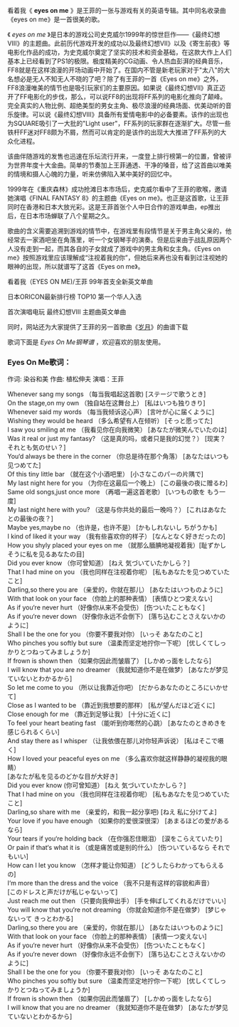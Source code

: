 

看着我《 **eyes on me** 》是王菲的一张与游戏有关的英语专辑。其中同名收录曲《eyes on me》是一首很美的歌。

《 _eyes on me_
》是日本的游戏公司史克威尔1999年的惊世巨作——《最终幻想Ⅷ》的主题曲。此前历代游戏开发的成功以及最终幻想Ⅶ》以及《寄生前夜》等电影化作品的成功，为史克威尔奠定了坚实的技术和资金基础，在这款大作上人们基本上已经看到了PS1的极限。极度精美的CG动画、令人热血彭湃的经典音乐，FF8就是在这样浪漫的开场动画中开始了。在国内不管是新老玩家对于"太八"的大名想必是无人不知无人不晓的了吧？除了有王菲的一首《Eyes
on
me》之外，FF8浪漫唯美的情节也是吸引玩家们的主要原因。如果说《最终幻想Ⅶ》真正迈开了FF电影化的步伐，那么，可以说FF8的出现将FF系列的电影化推向了颠峰。完全真实的人物比例、超绝美型的男女主角、极尽浪漫的经典场面、优美动听的音乐旋律。可以说《最终幻想Ⅷ》具备所有爱情电影中的必备要素。该作的出现也为SQUARE吸引了一大批的"Light
user"，FF系列的玩家群在逐渐扩大。尽管一些铁杆FF迷对FF8颇为不屑，然而可以肯定的是该作的出现大大推进了FF系列的大众化进程。

该曲伴随游戏的发售也迅速在乐坛流行开来，一度登上排行榜第一的位置，曾被评为世界年度十大金曲。简单的节奏加上王菲通透、干净的嗓音，给了这首曲以唯美的情境和摄人心魄的力量，听来仿佛陷入某中美好的回忆中。

1999年在《重庆森林》成功抢滩日本市场后，史克威尔看中了王菲的歌喉，邀请她演唱《FINAL FANTASY 8》的主题曲《Eyes on
me》。也正是这首歌，让王菲同时在香港和日本大放光彩。这是王菲首张个人中日合作的游戏单曲，ep推出后，在日本市场蝉联了八个星期之久。

歌曲的含义需要追溯到游戏的情节中，在游戏里有段情节是关于男主角父亲的，他经常去一家酒吧坐在角落里，听一个女钢琴手的演奏。但是后来由于战乱原因两个人没有走到一起，而其各自的子女就成了游戏中的男主角和女主角。《Eyes
on me》按照游戏里应该理解成“注视着我的你”，但她后来再也没有看到过注视她的眼神的出现，所以就谱写了这首《Eyes on me》。

看着我（EYES ON ME)/王菲 99年首支全新英文单曲

日本ORICON最新排行榜 TOP10 第一个华人入选

首次演唱电玩 最终幻想Ⅷ 主题曲英文单曲

同时，网站还为大家提供了王菲的另一首歌曲《[岁月](Music-8914-岁月-如影随心主题曲-2018春节联欢晚会.html "岁月")》的曲谱下载

歌词下面是 _Eyes On Me钢琴谱_ ，欢迎喜欢的朋友使用。

### Eyes On Me歌词：

作词: 染谷和美 作曲: 植松伸夫 演唱：王菲

Whenever sang my songs （每当我唱起这首歌) [ステージで歌うとき]  
On the stage,on my own （独自站在这舞台上） [私はいつも独りきり]  
Whenever said my words （每当我倾诉这心声） [言叶が心に届くように]  
Wishing they would be heard （多么希望有人在倾听） [そっと愿ってた]  
I saw you smiling at me （我看见你在向我微笑） [あなたが微笑んでいたのは]  
Was it real or just my fantasy? （这是真的吗，或者只是我的幻觉？） [现実？それとも気のせい？]  
You‘d always be there in the corner （你总是待在那个角落） [あなたはいつも见つめてた]  
Of this tiny little bar （就在这个小酒吧里） [小さなこのパーの片隅で]  
My last night here for you （为你在这最后一个晚上） [この最後の夜に赠るわ]  
Same old songs,just once more （再唱一遍这首老歌） [いつもの歌を もう一度]  
My last night here with you? （这是与你共处的最后一晚吗？） [これはあなたとの最後の夜？]  
Maybe yes,maybe no （也许是，也许不是） [かもしれないし ちがうかも]  
I kind of liked it your way （我有些喜欢你的样子） [なんとなく好きだったの]  
How you shyly placed your eyes on me （就那么腼腆地凝视着我）[耻ずかしそうに私を见るあなたの目]  
Did you ever know （你可曾知道） [ねえ 気づいていたかしら？]  
That I had mine on you （我也同样在注视着你呢） [私もあなたを见つめていたこと]  
Darling,so there you are （亲爱的，你就在那儿） [あなたはいつものように]  
With that look on your face （你脸上的那种表情） [表情ひとつ変えない]  
As if you‘re never hurt （好像你从来不会受伤） [伤ついたこともなく]  
As if you‘re never down （好像你永远不会倒下） [落ち込むことさえないかのように]  
Shall I be the one for you （你要不要我对你） [いっそ あなたのこと]  
Who pinches you softly but sure （温柔而坚定地拧你一下呢） [优しくてしっかりとつねってみましょうか]  
If frown is shown then （如果你因此而皱眉了） [しかめっ面をしたなら]  
I will know that you are no dreamer （我就知道你不是在做梦） [あなたが梦见ていないとわかるから]  
So let me come to you （所以让我靠近你吧） [だからあなたのところにいかせて]  
Close as I wanted to be （靠近到我想要的那样） [私が望んだほど近くに]  
Close enough for me （靠近到足够让我） [十分に近くに]  
To feel your heart beating fast （能听到你嘭然的心跳） [あなたのときめきを感じられるくらい]  
And stay there as I whisper （让我依偎在那儿对你轻声诉说） [私はそこで嗫く]  
How I loved your peaceful eyes on me （多么喜欢你就这样静静的凝视我的眼睛）  
[あなたが私を见るのどかな目が大好き]  
Did you ever know (你可曾知道） [ねえ 気づいていたかしら？]  
That I had mine on you （我也同样在注视着你呢） [私もあなたを见つめていたこと]  
Darling,so share with me （亲爱的，和我一起分享吧) [ねえ 私に分けてよ]  
Your love if you have enough （如果你的爱很深很深） [あまるほどの爱があるなら]  
Your tears if you‘re holding back （在你强忍住眼泪） [涙をこらえていたり]  
Or pain if that‘s what it is （或是痛苦或是别的什么） [伤ついているなら それでもいい]  
How can I let you know （怎样才能让你知道） [どうしたらわかってもらえるの]  
I‘m more than the dress and the voice （我不只是有这样的容貌和声音）  
[このドレスと声だけが私じゃないって]  
Just reach me out then （只要向我伸出手） [手を伸ばしてくれるだけでいい]  
You will know that you‘re not dreaming （你就会知道你不是在做梦） [梦じゃないって きっとわかる]  
Darling,so there you are （亲爱的，你就在那儿） [あなたはいつものように]  
With that look on your face （你脸上的那种表情） [表情一つ変えない]  
As if you‘re never hurt （好像你从来不会受伤） [伤ついたこともなく]  
As if you‘re never down （好像你永远不会倒下） [落ち込むことさえないかのように]  
Shall I be the one for you （你要不要我对你） [いっそ あなたのこと]  
Who pinches you softly but sure （温柔而坚定地拧你一下呢） [优しくてしっかりとつねってみましょうか]  
If frown is shown then （如果你因此而皱眉了） [しかめっ面をしたなら]  
I will know that you are no dreamer （我就知道你不是在做梦） [あなたが梦见ていないとわかるから]

